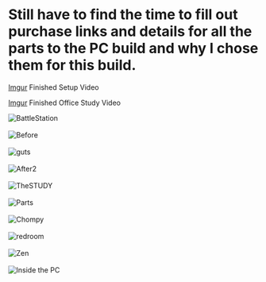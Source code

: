 # Still have to find the time to fill out purchase links and details for all the parts to the PC build and why I chose them for this build.
[Imgur](https://i.imgur.com/tbTM6fD.mp4) Finished Setup Video

[Imgur](https://i.imgur.com/fwqg0BE.mp4) Finished Office Study Video

![BattleStation](https://github.com/TreadSoftly/Projects/assets/121847455/d6710ff7-9cec-40f6-808a-c30537fb81de)
<br>
<br>
![Before](https://github.com/TreadSoftly/Projects/assets/121847455/432e42b7-ee91-4486-858b-ac4cce70bf6a)
<br>
<br>
![guts](https://github.com/TreadSoftly/Projects/assets/121847455/db1b934f-8c63-4c39-a927-0995837b0934)
<br>
<br>
![After2](https://github.com/TreadSoftly/Projects/assets/121847455/59ca91eb-4f96-4299-9a11-bf330fc802fa)
<br>
<br>
![TheSTUDY](https://github.com/TreadSoftly/Projects/assets/121847455/c038c5c3-0f3f-46db-811c-e0f37b876bb3)
<br>
<br>
![Parts](https://github.com/TreadSoftly/Projects/assets/121847455/5cfb1646-835d-411d-baf1-a16340f2b011)
<br>
<br>
![Chompy](https://github.com/TreadSoftly/Projects/assets/121847455/d9760d34-d2e5-4615-b874-f7752437660b)
<br>
<br>
![redroom](https://github.com/TreadSoftly/Projects/assets/121847455/567ff85d-eb0b-4b5c-851f-21a2285a64e8)
<br>
<br>
![Zen](https://github.com/TreadSoftly/Projects/assets/121847455/fa893718-32ce-4cc3-aba5-75b9c1c9b0d9)
<br>
<br>
![Inside the PC](https://github.com/TreadSoftly/Projects/assets/121847455/f891d82c-5b7e-484a-9c5d-e9645783cd04)



